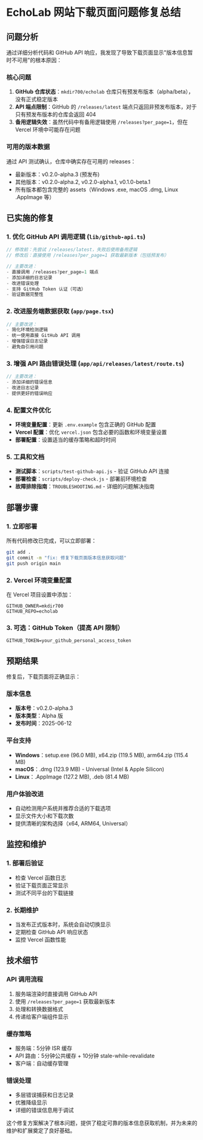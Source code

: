 # EchoLab 网站下载页面问题修复总结

## 问题分析

通过详细分析代码和 GitHub API 响应，我发现了导致下载页面显示"版本信息暂时不可用"的根本原因：

### 核心问题
1. **GitHub 仓库状态**：`mkdir700/echolab` 仓库只有预发布版本（alpha/beta），没有正式稳定版本
2. **API 端点限制**：GitHub 的 `/releases/latest` 端点只返回非预发布版本，对于只有预发布版本的仓库会返回 404
3. **备用逻辑失效**：虽然代码中有备用逻辑使用 `/releases?per_page=1`，但在 Vercel 环境中可能存在问题

### 可用的版本数据
通过 API 测试确认，仓库中确实存在可用的 releases：
- 最新版本：v0.2.0-alpha.3 (预发布)
- 其他版本：v0.2.0-alpha.2, v0.2.0-alpha.1, v0.1.0-beta.1
- 所有版本都包含完整的 assets（Windows .exe, macOS .dmg, Linux .AppImage 等）

## 已实施的修复

### 1. 优化 GitHub API 调用逻辑 (`lib/github-api.ts`)
```typescript
// 修改前：先尝试 /releases/latest，失败后使用备用逻辑
// 修改后：直接使用 /releases?per_page=1 获取最新版本（包括预发布）

// 主要改进：
- 直接调用 /releases?per_page=1 端点
- 添加详细的日志记录
- 改进错误处理
- 支持 GitHub Token 认证（可选）
- 验证数据完整性
```

### 2. 改进服务端数据获取 (`app/page.tsx`)
```typescript
// 主要改进：
- 简化环境检测逻辑
- 统一使用直接 GitHub API 调用
- 增强错误日志记录
- 避免自引用问题
```

### 3. 增强 API 路由错误处理 (`app/api/releases/latest/route.ts`)
```typescript
// 主要改进：
- 添加详细的错误信息
- 改进日志记录
- 提供更好的错误响应
```

### 4. 配置文件优化
- **环境变量配置**：更新 `.env.example` 包含正确的 GitHub 配置
- **Vercel 配置**：优化 `vercel.json` 包含必要的函数和环境变量设置
- **部署配置**：设置适当的缓存策略和超时时间

### 5. 工具和文档
- **测试脚本**：`scripts/test-github-api.js` - 验证 GitHub API 连接
- **部署检查**：`scripts/deploy-check.js` - 部署前环境检查
- **故障排除指南**：`TROUBLESHOOTING.md` - 详细的问题解决指南

## 部署步骤

### 1. 立即部署
所有代码修改已完成，可以立即部署：
```bash
git add .
git commit -m "fix: 修复下载页面版本信息获取问题"
git push origin main
```

### 2. Vercel 环境变量配置
在 Vercel 项目设置中添加：
```
GITHUB_OWNER=mkdir700
GITHUB_REPO=echolab
```

### 3. 可选：GitHub Token（提高 API 限制）
```
GITHUB_TOKEN=your_github_personal_access_token
```

## 预期结果

修复后，下载页面将正确显示：

### 版本信息
- **版本号**：v0.2.0-alpha.3
- **版本类型**：Alpha 版
- **发布时间**：2025-06-12

### 平台支持
- **Windows**：setup.exe (96.0 MB), x64.zip (119.5 MB), arm64.zip (115.4 MB)
- **macOS**：.dmg (123.9 MB) - Universal (Intel & Apple Silicon)
- **Linux**：.AppImage (127.2 MB), .deb (81.4 MB)

### 用户体验改进
- 自动检测用户系统并推荐合适的下载选项
- 显示文件大小和下载次数
- 提供清晰的架构选择（x64, ARM64, Universal）

## 监控和维护

### 1. 部署后验证
- 检查 Vercel 函数日志
- 验证下载页面正常显示
- 测试不同平台的下载链接

### 2. 长期维护
- 当发布正式版本时，系统会自动切换显示
- 定期检查 GitHub API 响应状态
- 监控 Vercel 函数性能

## 技术细节

### API 调用流程
1. 服务端渲染时直接调用 GitHub API
2. 使用 `/releases?per_page=1` 获取最新版本
3. 处理和转换数据格式
4. 传递给客户端组件显示

### 缓存策略
- 服务端：5分钟 ISR 缓存
- API 路由：5分钟公共缓存 + 10分钟 stale-while-revalidate
- 客户端：自动缓存管理

### 错误处理
- 多层错误捕获和日志记录
- 优雅降级显示
- 详细的错误信息用于调试

这个修复方案解决了根本问题，提供了稳定可靠的版本信息获取机制，并为未来的维护和扩展奠定了良好基础。
